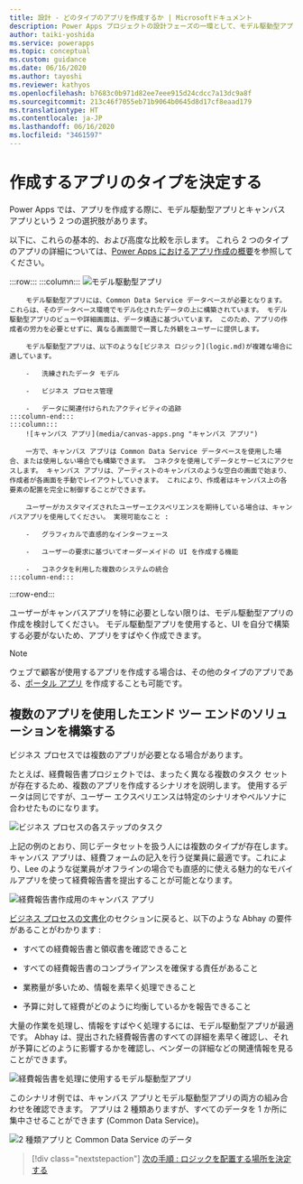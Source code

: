 ```yaml
---
title: 設計 - どのタイプのアプリを作成するか | Microsoftドキュメント
description: Power Apps プロジェクトの設計フェーズの一環として、モデル駆動型アプリとキャンバス アプリのどちらを作成するかを決定します。
author: taiki-yoshida
ms.service: powerapps
ms.topic: conceptual
ms.custom: guidance
ms.date: 06/16/2020
ms.author: tayoshi
ms.reviewer: kathyos
ms.openlocfilehash: b7683c0b971d82ee7eee915d24cdcc7a13dc9a8f
ms.sourcegitcommit: 213c46f7055eb71b9064b0645d8d17cf8eaad179
ms.translationtype: HT
ms.contentlocale: ja-JP
ms.lasthandoff: 06/16/2020
ms.locfileid: "3461597"
---
```

# <a name="determining-which-type-of-app-to-make"></a>作成するアプリのタイプを決定する

Power Apps では、アプリを作成する際に、モデル駆動型アプリとキャンバス アプリという 2 つの選択肢があります。

以下に、これらの基本的、および高度な比較を示します。 これら 2 つのタイプのアプリの詳細については、[Power Apps におけるアプリ作成の概要](../../maker/index.md)を参照してください。

:::row:::
    :::column:::
        ![モデル駆動型アプリ](media/model-apps.png "モデル駆動型アプリ")

        モデル駆動型アプリには、Common Data Service データベースが必要となります。 これらは、そのデータベース環境でモデル化されたデータの上に構築されています。 モデル駆動型アプリのビューや詳細画面は、データ構造に基づいています。 このため、アプリの作成者の労力を必要とせずに、異なる画面間で一貫した外観をユーザーに提供します。

        モデル駆動型アプリは、以下のような[ビジネス ロジック](logic.md)が複雑な場合に適しています。

        -   洗練されたデータ モデル

        -   ビジネス プロセス管理

        -   データに関連付けられたアクティビティの追跡
    :::column-end:::
    :::column:::
        ![キャンバス アプリ](media/canvas-apps.png "キャンバス アプリ")
        
        一方で、キャンバス アプリは Common Data Service データベースを使用した場合、または使用しない場合でも構築できます。 コネクタを使用してデータとサービスにアクセスします。 キャンバス アプリは、アーティストのキャンバスのような空白の画面で始まり、作成者が各画面を手動でレイアウトしていきます。 これにより、作成者はキャンバス上の各要素の配置を完全に制御することができます。

        ユーザーがカスタマイズされたユーザーエクスペリエンスを期待している場合は、キャンバスアプリを使用してください。 実現可能なこと :

        -   グラフィカルで直感的なインターフェース

        -   ユーザーの要求に基づいてオーダーメイドの UI を作成する機能

        -   コネクタを利用した複数のシステムの統合
    :::column-end:::
:::row-end:::

ユーザーがキャンバスアプリを特に必要としない限りは、モデル駆動型アプリの作成を検討してください。 モデル駆動型アプリを使用すると、UI を自分で構築する必要がないため、アプリをすばやく作成できます。

> [!NOTE]
> ウェブで顧客が使用するアプリを作成する場合は、その他のタイプのアプリである、[ポータル アプリ](../../maker/portals/overview.md) を作成することも可能です。

## <a name="building-an-end-to-end-solution-that-uses-multiple-apps"></a>複数のアプリを使用したエンド ツー エンドのソリューションを構築する

ビジネス プロセスでは複数のアプリが必要となる場合があります。

たとえば、経費報告書プロジェクトでは、まったく異なる複数のタスク セットが存在するため、複数のアプリを作成するシナリオを説明します。 使用するデータは同じですが、ユーザー エクスペリエンスは特定のシナリオやペルソナに合わせたものになります。

![ビジネス プロセスの各ステップのタスク](media/business-process-tasks.png "ビジネス プロセスの各ステップのタスク")

上記の例のとおり、同じデータセットを扱う人には複数のタイプが存在します。 キャンバス アプリは、経費フォームの記入を行う従業員に最適です。これにより、Lee のような従業員がオフラインの場合でも直感的に使える魅力的なモバイルアプリを使って経費報告書を提出することが可能となります。

![ 経費報告書作成用のキャンバス アプリ](media/expense-canvas-app.png "経費報告書作成用のキャンバス アプリ")

[ビジネス プロセスの文書化](understanding-current-business-process.md)のセクションに戻ると、以下のような Abhay の要件があることがわかります :

- すべての経費報告書と領収書を確認できること

- すべての経費報告書のコンプライアンスを確保する責任があること

- 業務量が多いため、情報を素早く処理できること

- 予算に対して経費がどのように均衡しているかを報告できること

大量の作業を処理し、情報をすばやく処理するには、モデル駆動型アプリが最適です。 Abhay は、提出された経費報告書のすべての詳細を素早く確認し、それが予算にどのように影響するかを確認し、ベンダーの詳細などの関連情報を見ることができます。

![経費報告書を処理に使用するモデル駆動型アプリ](media/expense-model-app.png "経費報告書を処理に使用するモデル駆動型アプリ")

このシナリオ例では、キャンバス アプリとモデル駆動型アプリの両方の組み合わせを確認できます。 アプリは 2 種類ありますが、すべてのデータを 1 か所に集中させることができます (Common Data Service)。

![ 2 種類アプリと Common Data Service のデータ](media/end-to-end-apps.png "2 種類のアプリと Common Data Service のデータ")

> [!div class="nextstepaction"]
> [次の手順 : ロジックを配置する場所を決定する](logic.md)
